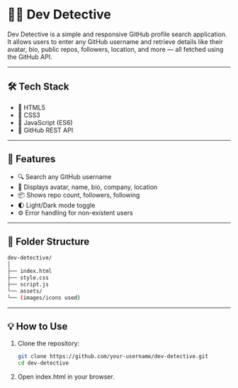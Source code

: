 # 🕵️‍♂️ Dev Detective

Dev Detective is a simple and responsive GitHub profile search application. It allows users to enter any GitHub username and retrieve details like their avatar, bio, public repos, followers, location, and more — all fetched using the GitHub API.

---

## 🛠️ Tech Stack

- 🔹 HTML5  
- 🔹 CSS3  
- 🔹 JavaScript (ES6)  
- 🔹 GitHub REST API  

---

## 🚀 Features

- 🔍 Search any GitHub username  
- 👤 Displays avatar, name, bio, company, location  
- 📦 Shows repo count, followers, following  
- 🌓 Light/Dark mode toggle  
- ⚙️ Error handling for non-existent users  

---

## 📁 Folder Structure
```bash
dev-detective/
│
├── index.html
├── style.css
├── script.js
└── assets/
└── (images/icons used)

```
---

## 💡 How to Use

1. Clone the repository:
   ```bash
   git clone https://github.com/your-username/dev-detective.git
   cd dev-detective

2. Open index.html in your browser.




